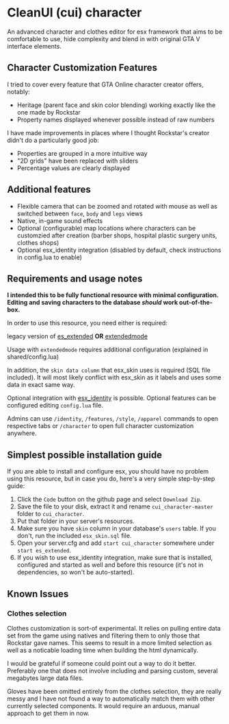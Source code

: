 # CleanUI (cui) character
An advanced character and clothes editor for esx framework that aims to be comfortable to use, hide complexity and blend in with original GTA V interface elements.

## Character Customization Features
I tried to cover every feature that GTA Online character creator offers, notably:

* Heritage (parent face and skin color blending) working exactly like the one made by Rockstar
* Property names displayed whenever possible instead of raw numbers

I have made improvements in places where I thought Rockstar's creator didn't do a particularly good job:

* Properties are grouped in a more intuitive way
* "2D grids" have been replaced with sliders
* Percentage values are clearly displayed

## Additional features

* Flexible camera that can be zoomed and rotated with mouse as well as switched between `face`, `body` and `legs` views
* Native, in-game sound effects
* Optional (configurable) map locations where characters can be customzied after creation (barber shops, hospital plastic surgery units, clothes shops)
* Optional esx_identity integration (disabled by default, check instructions in config.lua to enable)

## Requirements and usage notes
**I intended this to be fully functional resource with minimal configuration. Editing and saving characters to the database *should* work out-of-the-box.**

In order to use this resource, you need either is required:

legacy version of [es_extended](https://github.com/esx-framework/es_extended/tree/v1-final) **OR**
[extendedmode](https://github.com/extendedmode/extendedmode)

Usage with `extendedmode` requires additional configuration (explained in shared/config.lua)

In addition, the `skin data column` that esx_skin uses is required (SQL file included).
It will most likely conflict with esx_skin as it labels and uses some data in exact same way.

Optional integration with [esx_identity](https://github.com/esx-framework/esx_identity) is possible.
Optional features can be configured editing `config.lua` file.

Admins can use `/identity`, `/features`, `/style`, `/apparel` commands to open respective tabs or `/character` to open full character customization anywhere.

## Simplest possible installation guide

If you are able to install and configure esx, you should have no problem using this resource, but in case you do, here's a very simple step-by-step guide:

1. Click the `Code` button on the github page and select `Download Zip`.
2. Save the file to your disk, extract it and rename `cui_character-master` folder to `cui_character`.
3. Put that folder in your server's resources.
4. Make sure you have `skin` column in your database's `users` table. If you don't, run the included `esx_skin.sql` file.
5. Open your server.cfg and add `start cui_character` somewhere under `start es_extended`.
6. If you wish to use esx_identity integration, make sure that is installed, configured and started as well and before this resource (it's not in dependencies, so won't be auto-started).

## Known Issues

### Clothes selection
Clothes customization is sort-of experimental. It relies on pulling entire data set from the game using natives and filtering them to only those that Rockstar gave names. This seems to result in a more limited selection as well as a noticable loading time when building the html dynamically.

I would be grateful if someone could point out a way to do it better. Preferably one that does not involve including and parsing custom, several megabytes large data files.

Gloves have been omitted entirely from the clothes selection, they are really messy and I have not found a way to automatically match them with other currently selected components. It would require an arduous, manual approach to get them in now.